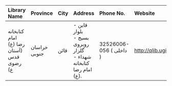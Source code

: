 | Library Name                             | Province     | City   | Address                                                                | Phone No.               | Website             |
|:-----------------------------------------|:-------------|:-------|:-----------------------------------------------------------------------|:------------------------|:--------------------|
| كتابخانه امام رضا (ع) (آستان قدس رضوی ع) | خراسان جنوبی | قائن   | قاین - بلوار بسیج - روبروی گلزار شهداء - کتابخانه امام رضا (ع).        | 32526006-056 ( داخلی  ) | http://qlib.ugig.ir |